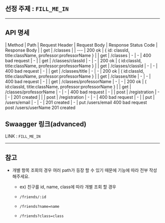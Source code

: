 ## 선정 주제 : `FILL_ME_IN`
---
## API 명세
| Method | Path | Request Header | Request Body | Response Status Code | Response Body |
| get | /classes |  | --- | 200 ok | { id: classId, title:className, professor:professorName } |
| get | /classes | - | - | 400 bad request | - |
| get | /classes/classId | - | - | 200 ok | { id:classId, title:className, professor:professorName } |
| get | /classes/classId | - | - | 400 bad request | - |
| get | /classes/title | - | - | 200 ok | ( id:classId, title:className, professor:professorName } |
| get | /classes/title | - | - | 400 bad request | - |
| get | /classes/professorName | - | - | 200 ok | ( id:classId, title:className, professor:professorName } |
| get | /classes/professorName | - | - | 400 bad request | - |
| post | /registration | - | - | 201 created |  |
| post | /registration | - | - | 400 bad request | - |
| put | /users/email | - | - | 201 created | - |
  put   /users/email           400   bad request    
  post  /users/userName        201   created
## Swaagger 링크(advanced)
LINK : `FILL_ME_IN`

---

## 참고
- 개별 항목 조회의 경우 여러 path가 등장 할 수 있기 때문에 기능에 따라 전부 작성해주세요.
    - ex) 친구를 id, name, class에 따라 개별 조회 할 경우
        
    - `/friends/:id` 
    - `/friends?name=name`
    - `/friends?class=class`
